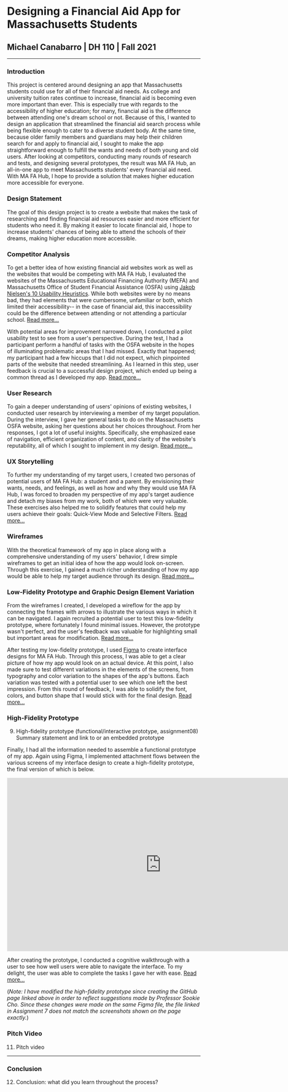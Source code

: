 # Designing a Financial Aid App for Massachusetts Students

## Michael Canabarro | DH 110 | Fall 2021

---

### Introduction

This project is centered around designing an app that Massachusetts students could use for all of their financial aid needs. As college and university tuition rates continue to increase, financial aid is becoming even more important than ever. This is especially true with regards to the accessibility of higher education; for many, financial aid is the difference between attending one's dream school or not. Because of this, I wanted to design an application that streamlined the financial aid search process while being flexible enough to cater to a diverse student body. At the same time, because older family members and guardians may help their children search for and apply to financial aid, I sought to make the app straightforward enough to fulfill the wants and needs of both young and old users. After looking at competitors, conducting many rounds of research and tests, and designing several prototypes, the result was MA FA Hub, an all-in-one app to meet Massachusetts students' every financial aid need. With MA FA Hub, I hope to provide a solution that makes higher education more accessible for everyone.

### Design Statement

The goal of this design project is to create a website that makes the task of researching and finding financial aid resources easier and more efficient for students who need it. By making it easier to locate financial aid, I hope to increase students' chances of being able to attend the schools of their dreams, making higher education more accessible.

### Competitor Analysis

To get a better idea of how existing financial aid websites work as well as the websites that would be competing with MA FA Hub, I evaluated the websites of the Massachusetts Educational Financing Authority (MEFA) and Massachusetts Office of Student Financial Assistance (OSFA) using [Jakob Nielsen's 10 Usability Heuristics](https://www.nngroup.com/articles/ten-usability-heuristics/). While both websites were by no means bad, they had elements that were cumbersome, unfamiliar or both, which limited their accessibility-- in the case of financial aid, this inaccessibility could be the difference between attending or not attending a particular school. [Read more...](https://github.com/michaelcanabarro/DH110-MICHAELCANABARRO/blob/main/Assignment01/README.md)

With potential areas for improvement narrowed down, I conducted a pilot usability test to see from a user's perspective. During the test, I had a participant perform a handful of tasks with the OSFA website in the hopes of illuminating problematic areas that I had missed. Exactly that happened; my participant had a few hiccups that I did not expect, which pinpointed parts of the website that needed streamlining. As I learned in this step, user feedback is crucial to a successful design project, which ended up being a common thread as I developed my app. [Read more...](https://github.com/michaelcanabarro/DH110-MICHAELCANABARRO/blob/main/Assignment02/README.md)

### User Research

To gain a deeper understanding of users' opinions of existing websites, I conducted user research by interviewing a member of my target population. During the interview, I gave her general tasks to do on the Massachusetts OSFA website, asking her questions about her choices throughout. From her responses, I got a lot of useful insights. Specifically, she emphasized ease of navigation, efficient organization of content, and clarity of the website's reputability, all of which I sought to implement in my design. [Read more...](https://github.com/michaelcanabarro/DH110-MICHAELCANABARRO/blob/main/Assignment03/README.md)

###  UX Storytelling

To further my understanding of my target users, I created two personas of potential users of MA FA Hub: a student and a parent. By envisioning their wants, needs, and feelings, as well as how and why they would use MA FA Hub, I was forced to broaden my perspective of my app's target audience and detach my biases from my work, both of which were very valuable. These exercises also helped me to solidify features that could help my users achieve their goals: Quick-View Mode and Selective Filters. [Read more...](https://github.com/michaelcanabarro/DH110-MICHAELCANABARRO/blob/main/Assignment04/README.md)

### Wireframes 

With the theoretical framework of my app in place along with a comprehensive understanding of my users' behavior, I drew simple wireframes to get an initial idea of how the app would look on-screen. Through this exercise, I gained a much richer understanding of how my app would be able to help my target audience through its design. [Read more...](https://github.com/michaelcanabarro/DH110-MICHAELCANABARRO/blob/main/Assignment05/README.md)

### Low-Fidelity Prototype and Graphic Design Element Variation

From the wireframes I created, I developed a wireflow for the app by connecting the frames with arrows to illustrate the various ways in which it can be navigated. I again recruited a potential user to test this low-fidelity prototype, where fortunately I found minimal issues. However, the prototype wasn't perfect, and the user's feedback was valuable for highlighting small but important areas for modification. [Read more...](https://github.com/michaelcanabarro/DH110-MICHAELCANABARRO/blob/main/Assignment05/README.md)

After testing my low-fidelity prototype, I used [Figma](https://www.figma.com/) to create interface designs for MA FA Hub. Through this process, I was able to get a clear picture of how my app would look on an actual device. At this point, I also made sure to test different variations in the elements of the screens, from typography and color variation to the shapes of the app's buttons. Each variation was tested with a potential user to see which one left the best impression. From this round of feedback, I was able to solidify the font, colors, and button shape that I would stick with for the final design. [Read more...](https://github.com/michaelcanabarro/DH110-MICHAELCANABARRO/tree/main/Assignment06)

### High-Fidelity Prototype

9) High-fidelity prototype (functional/interactive prototype, assignment08)
Summary statement and link to or an embedded prototype

Finally, I had all the information needed to assemble a functional prototype of my app. Again using Figma, I implemented attachment flows between the various screens of my interface design to create a high-fidelity prototype, the final version of which is below.

<iframe style="border: 1px solid rgba(0, 0, 0, 0.1);" width="800" height="450" src="https://www.figma.com/embed?embed_host=share&url=https%3A%2F%2Fwww.figma.com%2Ffile%2FSYk9wIRYr2TM25RjYTKT0J%2FA07_InteractivePrototype%3Fnode-id%3D0%253A1" allowfullscreen></iframe>

After creating the prototype, I conducted a cognitive walkthrough with a user to see how well users were able to navigate the interface. To my delight, the user was able to complete the tasks I gave her with ease. [Read more...](https://github.com/michaelcanabarro/DH110-MICHAELCANABARRO/blob/main/Assignment07/README.md)

(*Note: I have modified the high-fidelity prototype since creating the GitHub page linked above in order to reflect suggestions made by Professor Sookie Cho. Since these changes were made on the same Figma file, the file linked in Assignment 7 does not match the screenshots shown on the page exactly.*)

### Pitch Video

11) Pitch video 

---

### Conclusion

12) Conclusion: what did you learn throughout the process?
